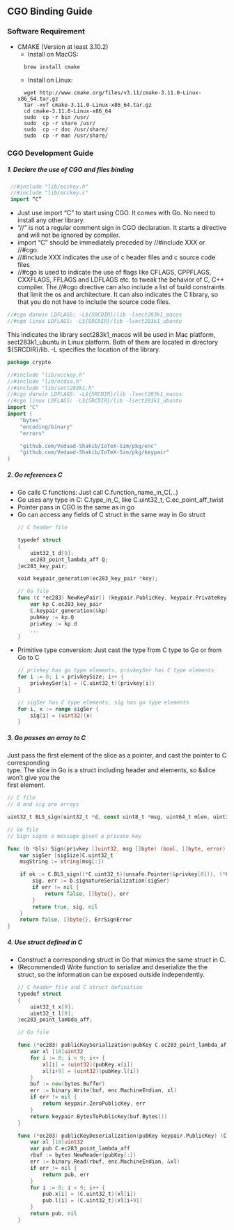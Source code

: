 ## CGO Binding Guide
### Software Requirement
* CMAKE (Version at least 3.10.2)
  * Install on MacOS:
  ```
    brew install cmake
   ```
  * Install on Linux:
  ```
    wget http://www.cmake.org/files/v3.11/cmake-3.11.0-Linux-x86_64.tar.gz
    tar -xvf cmake-3.11.0-Linux-x86_64.tar.gz
    cd cmake-3.11.0-Linux-x86_64
    sudo  cp -r bin /usr/
    sudo  cp -r share /usr/
    sudo  cp -r doc /usr/share/
    sudo  cp -r man /usr/share/
    ```



### CGO Development Guide
##### 1. Declare the use of CGO and files binding

``` Go
 //#include "lib/ecckey.h"
 //#include "lib/ecckey.c"
 import “C”
```
  * Just use import “C” to start using CGO. It comes with Go. No need to install any other library.
  * “//” is not a regular comment sign in CGO declaration. It starts a directive and will not be ignored by compiler.
  * import “C” should be immediately preceded by //#include XXX or //#cgo.
  * //#include XXX indicates the use of c header files and c source code files
  * //#cgo is used to indicate the use of flags like CFLAGS, CPPFLAGS, CXXFLAGS, FFLAGS and LDFLAGS etc. to tweak the behavior of C, C++ compiler. The //#cgo directive can also include a list of build constraints that limit the os and architecture. It can also indicates the C library, so that you do not have to include the source code files.
``` Go
//#cgo darwin LDFLAGS: -L${SRCDIR}/lib -lsect283k1_macos
//#cgo linux LDFLAGS: -L${SRCDIR}/lib -lsect283k1_ubuntu
```
This indicates the library sect283k1_macos will be used in Mac platform,           
sect283k1_ubuntu in Linux platform. 
Both of them are located in directory ${SRCDIR}/lib.
-L specifies the location of the library.
``` Go
package crypto

//#include "lib/ecckey.h"
//#include "lib/ecdsa.h"
//#include "lib/sect283k1.h"
//#cgo darwin LDFLAGS: -L${SRCDIR}/lib -lsect283k1_macos
//#cgo linux LDFLAGS: -L${SRCDIR}/lib -lsect283k1_ubuntu
import "C"
import (
    "bytes"
    "encoding/binary"
    "errors"

    "github.com/Vedaad-Shakib/IoTeX-Sim/pkg/enc"
    "github.com/Vedaad-Shakib/IoTeX-Sim/pkg/keypair"
)
```

##### 2. Go references C
  * Go calls C functions: Just call C.function_name_in_C(…)
  * Go uses any type in C: C.type_in_C, like C.uint32_t, C.ec_point_aff_twist
  * Pointer pass in CGO is the same as in go
  * Go can access any fields of C struct in the same way in Go struct
    ``` Go
    // C header file
    
    typedef struct
    {
        uint32_t d[9];         
        ec283_point_lambda_aff Q;
    }ec283_key_pair;
    
    void keypair_generation(ec283_key_pair *key);
    
    // Go file
    func (c *ec283) NewKeyPair() (keypair.PublicKey, keypair.PrivateKey, error) {
        var kp C.ec283_key_pair
        C.keypair_generation(&kp)
        pubKey := kp.Q
        privKey := kp.d
        ...
    }
    ```
  * Primitive type conversion: Just cast the type from C type to Go or from Go to C
    ``` Go
    // privkey has go type elements, privkeySer has C type elements
    for i := 0; i < privkeySize; i++ {
        privkeySer[i] = (C.uint32_t)(privkey[i])
    }
    
    // sigSer has C type elements, sig has go type elements
    for i, x := range sigSer {
        sig[i] = (uint32)(x)
    }
    ```
##### 3. Go passes an array to C

Just pass the first element of the slice as a pointer, and cast the pointer to C corresponding      
type. The slice in Go is a struct including header and elements, so &slice won’t give you the     
first element.
``` Go
// C file
// d and sig are arrays

uint32_t BLS_sign(uint32_t *d, const uint8_t *msg, uint64_t mlen, uint32_t *sig);

// Go file
// Sign signs a message given a private key

func (b *bls) Sign(privkey []uint32, msg []byte) (bool, []byte, error) {
    var sigSer [sigSize]C.uint32_t
    msgString := string(msg[:])

    if ok := C.BLS_sign((*C.uint32_t)(unsafe.Pointer(&privkey[0])), (*C.uint8_t)(&msg[0]), (C.uint64_t)(len(msgString)), &sigSer[0]); ok == 1 {
        sig, err := b.signatureSerialization(sigSer)
        if err != nil {
            return false, []byte{}, err
        }
        return true, sig, nil
    }
    return false, []byte{}, ErrSignError
}

```
##### 4. Use struct defined in C
  * Construct a corresponding struct in Go that mimics the same struct in C.
  * (Recommended) Write function to serialize and deserialize the the struct, so the information can be exposed outside independently.
    ``` Go
    // C header file and C struct definition
    typedef struct
    {
        uint32_t x[9];     
        uint32_t l[9];     
    }ec283_point_lambda_aff;
    
    // Go file
    
    func (*ec283) publicKeySerialization(pubKey C.ec283_point_lambda_aff) (keypair.PublicKey, error) {
        var xl [18]uint32
        for i := 0; i < 9; i++ {
            xl[i] = (uint32)(pubKey.x[i])
            xl[i+9] = (uint32)(pubKey.l[i])
        }
        buf := new(bytes.Buffer)
        err := binary.Write(buf, enc.MachineEndian, xl)
        if err != nil {
            return keypair.ZeroPublicKey, err
        }
        return keypair.BytesToPublicKey(buf.Bytes())
    }
    
    func (*ec283) publicKeyDeserialization(pubKey keypair.PublicKey) (C.ec283_point_lambda_aff, error) {
        var xl [18]uint32
        var pub C.ec283_point_lambda_aff
        rbuf := bytes.NewReader(pubKey[:])
        err := binary.Read(rbuf, enc.MachineEndian, &xl)
        if err != nil {
            return pub, err
        }
        for i := 0; i < 9; i++ {
            pub.x[i] = (C.uint32_t)(xl[i])
            pub.l[i] = (C.uint32_t)(xl[i+9])
        }
        return pub, nil
    }
    ```

